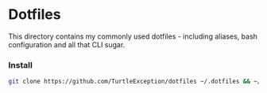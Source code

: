 # Dotfiles

This directory contains my commonly used dotfiles - including aliases, bash configuration and all that CLI sugar.

### Install

```bash
git clone https://github.com/TurtleException/dotfiles ~/.dotfiles && ~/.dotfiles/install.sh
```
